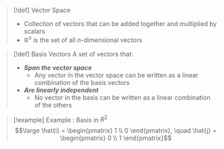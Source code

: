 >[!def] Vector Space
>- Collection of vectors that can be added together and multiplied by scalars
>- $\mathbb{R}^n$ is the set of all $n$-dimensional vectors


>[!def] Basis Vectors
>A set of vectors that:
>- ***Span the vector space*** 
>	- Any vector in the vector space can be written as a linear combination of the basis vectors
>- ***Are linearly independent***
>	- No vector in the basis can be written as a linear combination of the others

>[!example] Example : Basis in $R^2$
>$$\large \hat{i} = \begin{pmatrix} 1 \\ 0 \end{pmatrix}, \quad \hat{j} = \begin{pmatrix} 0 \\ 1 \end{pmatrix}$$